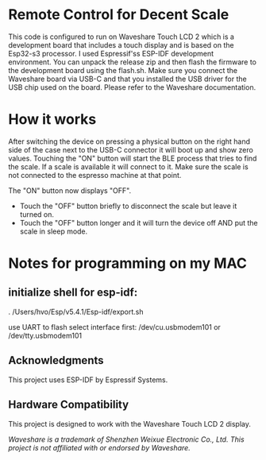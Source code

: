 # Remote Control for Decent Scale

This code is configured to run on Waveshare Touch LCD 2 which is a development board that includes a touch display and is based on the Esp32-s3 processor.
I used Espressif'ss ESP-IDF development environment.
You can unpack the release zip and then flash the firmware to the development board using the flash.sh.
Make sure you connect the Waveshare board via USB-C and that you installed the USB driver for the USB chip used on the board.
Please refer to the Waveshare documentation.

# How it works
After switching the device on pressing a physical button on the right hand side of the case next to the USB-C connector it will boot up and show zero values.
Touching the "ON" button will start the BLE process that tries to find the scale. If a scale is available it will connect to it.
Make sure the scale is not connected to the espresso machine at that point.

The "ON" button now displays "OFF". 
- Touch the "OFF" button briefly to disconnect the scale but leave it turned on.
- Touch the "OFF" button longer and it will turn the device off AND put the scale in sleep mode.

# Notes for programming on my MAC
## initialize shell for esp-idf:

. /Users/hvo/Esp/v5.4.1/Esp-idf/export.sh

use UART to flash
select interface first: /dev/cu.usbmodem101 or /dev/tty.usbmodem101

## Acknowledgments

This project uses ESP-IDF by Espressif Systems.

## Hardware Compatibility

This project is designed to work with the Waveshare Touch LCD 2 display.

_Waveshare is a trademark of Shenzhen Weixue Electronic Co., Ltd. This project is not affiliated with or endorsed by Waveshare._
